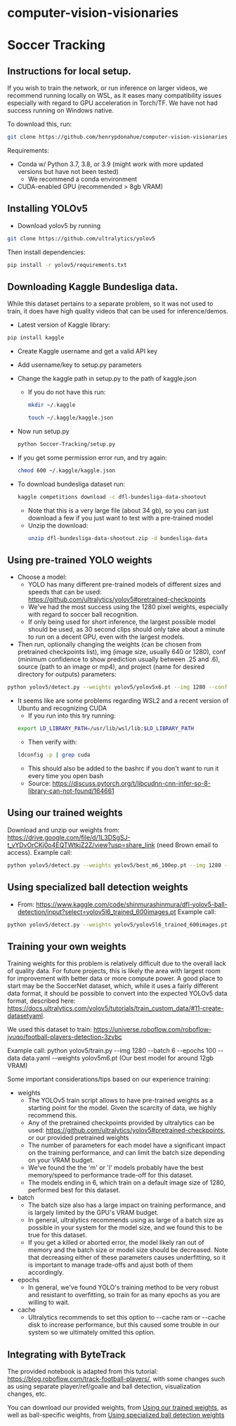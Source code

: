 # computer-vision-visionaries
# Soccer Tracking

## Instructions for local setup.

If you wish to train the network, or run inference on larger videos, we recommend running locally on WSL, as it eases many compatibility issues especially with regard to GPU acceleration in Torch/TF. We have not had success running on Windows native. 

To download this, run:
```bash
git clone https://github.com/henrypdonahue/computer-vision-visionaries
```

Requirements: 
- Conda w/ Python 3.7, 3.8, or 3.9 (might work with more updated versions but have not been tested)
    - We recommend a conda environment
- CUDA-enabled GPU (recommended > 8gb VRAM)

## Installing YOLOv5
- Download yolov5 by running
```bash
git clone https://github.com/ultralytics/yolov5
```
Then install dependencies: 
```bash
pip install -r yolov5/requirements.txt
```

## Downloading Kaggle Bundesliga data.
While this dataset pertains to a separate problem, so it was not used to train, it does have high quality 
videos that can be used for inference/demos.

- Latest version of Kaggle library:
```bash
pip install kaggle
```  
- Create Kaggle username and get a valid API key
- Add username/key to setup.py parameters

- Change the kaggle path in setup.py to the path of kaggle.json
    - If you do not have this run:
        ```bash
        mkdir ~/.kaggle 
        ```
        ```bash
        touch ~/.kaggle/kaggle.json 
        ```

- Now run setup.py
    ```bash 
    python Soccer-Tracking/setup.py
    ```

- If you get some permission error run, and try again:
    ```bash 
    chmod 600 ~/.kaggle/kaggle.json
    ```

- To download bundesliga dataset run:
    ```bash 
    kaggle competitions download -c dfl-bundesliga-data-shootout
    ```
    - Note that this is a very large file (about 34 gb), so you can just download a few if you
    just want to test with a pre-trained model
    - Unzip the download: 
        ```bash 
        unzip dfl-bundesliga-data-shootout.zip -d bundesliga-data
        ```

## Using pre-trained YOLO weights
- Choose a model:
    - YOLO has many different pre-trained models of different sizes and speeds that can be used: https://github.com/ultralytics/yolov5#pretrained-checkpoints
    - We've had the most success using the 1280 pixel weights, especially with regard to soccer ball recognition.
    - If only being used for short inference, the largest possible model should be used, as 30 second clips should only 
    take about a minute to run on a decent GPU, even with the largest models.
- Then run, optionally changing the weights (can be chosen from pretrained checkpoints list), img (image size, usually 640 or 1280), conf (minimum confidence to show prediction usually between .25 and .6), source (path to an image or mp4), and project (name for desired directory for outputs) parameters:
```bash
python yolov5/detect.py --weights yolov5/yolov5x6.pt --img 1280 --conf 0.25 --source PATH_TO_BUNDESLIGA_DATA/clips/08fd33_4.mp4 --project DFL
```
- It seems like are some problems regarding WSL2 and a recent version of Ubuntu and recognizing CUDA
    - If you run into this try running:
    ```bash
    export LD_LIBRARY_PATH=/usr/lib/wsl/lib:$LD_LIBRARY_PATH
    ```
    - Then verify with: 
    ```bash
    ldconfig -p | grep cuda
    ```
    - This should also be added to the bashrc if you don't want to run it every time you open bash
    - Source: https://discuss.pytorch.org/t/libcudnn-cnn-infer-so-8-library-can-not-found/164661

## Using our trained weights
Download and unzip our weights from: https://drive.google.com/file/d/1L3DSgSJ-t_yYDvOrCKj0o4EQTWtkjZ2Z/view?usp=share_link (need Brown email to access). 
Example call: 
```bash
python yolov5/detect.py --weights yolov5/best_m6_100ep.pt --img 1280 --conf 0.25 --source PATH_TO_BUNDESLIGA_DATA/clips/08fd33_4.mp4 --project DFL
```
## Using specialized ball detection weights
- From: https://www.kaggle.com/code/shinmurashinmura/dfl-yolov5-ball-detection/input?select=yolov5l6_trained_600images.pt
Example call: 
```bash
python yolov5/detect.py --weights yolov5/yolov5l6_trained_600images.pt --img 1280 --conf 0.2 --source PATH_TO_BUNDESLIGA_DATA/clips/08fd33_4.mp4 --project DFL
```

## Training your own weights
Training weights for this problem is relatively difficult due to the overall lack of quality data. For future projects, this is likely the area 
with largest room for improvement with better data or more compute power. A good place to start may be the SoccerNet dataset, which, while it uses 
a fairly different data format, it should be possible to convert into the expected YOLOv5 data format, described here: https://docs.ultralytics.com/yolov5/tutorials/train_custom_data/#11-create-datasetyaml. 

We used this dataset to train:
https://universe.roboflow.com/roboflow-jvuqo/football-players-detection-3zvbc

Example call:
python yolov5/train.py --img 1280 --batch 6 --epochs 100 --data data.yaml --weights yolov5m6.pt
(Our best model for around 12gb VRAM)

Some important considerations/tips based on our experience training:
- weights
    - The YOLOv5 train script allows to have pre-trained weights as a starting point for the model. Given the scarcity of data, we highly recommend this. 
    - Any of the pretrained checkpoints provided by ultralytics can be used: https://github.com/ultralytics/yolov5#pretrained-checkpoints, or our provided 
    pretrained weights
    - The number of parameters for each model have a significant impact on the training performance, and can limit the batch size depending on your VRAM
    budget.
    - We've found the the 'm' or 'l' models probably have the best memory/speed to performance trade-off for this dataset.
    - The models ending in 6, which train on a default image size of 1280, performed best for this dataset. 
- batch
    - The batch size also has a large impact on training performance, and is largely limited by the GPU's VRAM budget.
    - In general, ultralytics recommends using as large of a batch size as possible in your system for the model size, and 
    we found this to be true for this dataset. 
    - If you get a killed or aborted error, the model likely ran out of memory and the batch size or model size should be decreased. Note that 
    decreasing either of these parameters causes underfitting, so it is important to manage trade-offs and ajust both of them accordingly.
- epochs
    - In general, we've found YOLO's training method to be very robust and resistant to overfitting, so train for as many epochs as 
    you are willing to wait. 
- cache
    - Ultralytics recommends to set this option to --cache ram or --cache disk to increase performance, but this caused some trouble in our 
    system so we ultimately omitted this option.

## Integrating with ByteTrack
The provided notebook is adapted from this tutorial: https://blog.roboflow.com/track-football-players/, with some changes such as using separate player/ref/goalie and ball detection, visualization changes, etc. 

You can download our provided weights, from [Using our trained weights](#using-our-trained-weights), as well as ball-specific weights, from [Using specialized ball detection weights](#using-specialized-ball-detection-weights)
